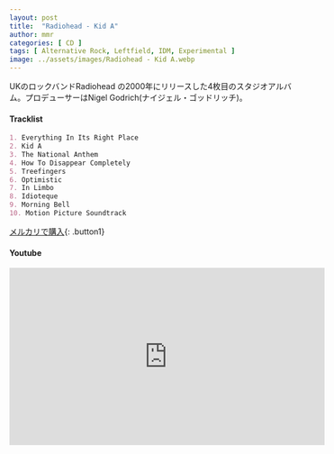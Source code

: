 ```yaml
---
layout: post
title:  "Radiohead - Kid A"
author: mmr
categories: [ CD ]
tags: [ Alternative Rock, Leftfield, IDM, Experimental ]
image: ../assets/images/Radiohead - Kid A.webp
---
```


UKのロックバンドRadiohead の2000年にリリースした4枚目のスタジオアルバム。プロデューサーはNigel Godrich(ナイジェル・ゴッドリッチ)。

#### Tracklist
```md
1. Everything In Its Right Place
2. Kid A
3. The National Anthem
4. How To Disappear Completely
5. Treefingers
6. Optimistic
7. In Limbo
8. Idioteque
9. Morning Bell
10. Motion Picture Soundtrack
```


[メルカリで購入](https://jp.mercari.com/item/m39635612471?afid=6142608987){: .button1}


#### Youtube
<iframe width="560" height="315" src="https://www.youtube.com/embed/NUnXxh5U25Y?si=XDBa027cloU4NAt9" title="YouTube video player" frameborder="0" allow="accelerometer; autoplay; clipboard-write; encrypted-media; gyroscope; picture-in-picture; web-share" referrerpolicy="strict-origin-when-cross-origin" allowfullscreen></iframe>